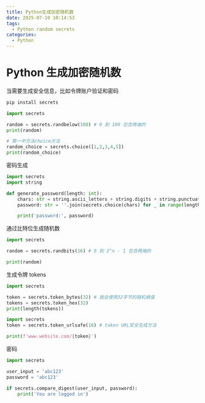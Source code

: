 ```yaml
---
title: Python生成加密随机数
date: 2025-07-10 10:14:53
tags:
  - Python random secrets
categories:
  - Python
---
```


# Python 生成加密随机数

当需要生成安全信息，比如令牌账户验证和密码

```bash
pip install secrets
```

```python
import secrets

random = secrets.randbelow(100) # 0 到 100 包含两端的
print(random)
```

```python
# 第一中方法choice方法
random_choice = secrets.choice([1,2,3,4,5])
print(random_choice)
```

密码生成

```python
import secrets
import string

def generate_password(length: int):
    chars: str = string.ascii_letters + string.digits + string.punctuation
    password: str = ''.join(secrets.choice(chars) for _ in range(length))

    print('password:', password)
```

通过比特位生成随机数

```python
import secrets

random = secrets.randbits(16) # 0 到 2^n - 1 包含两端的

print(random)
```

生成令牌 tokens

```python
import secrets

token = secrets.token_bytes(32) # 就会使用32字节的随机熵值
tokens = secrets.token_hex(32)
print(length(tokens))
```

```python
import secrets
token = secrets.token_urlsafe(16) # token URL安全生成方法

print(f'www.website.com/{token}')
```

密码

```python
import secrets

user_input = 'abc123'
password = 'abc123'

if secrets.compare_digest(user_input, password):
    print('You are logged in')
```

